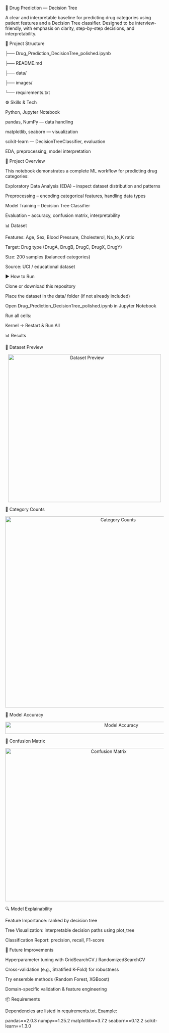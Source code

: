 💊 Drug Prediction — Decision Tree

A clear and interpretable baseline for predicting drug categories using patient features and a Decision Tree classifier. Designed to be interview-friendly, with emphasis on clarity, step-by-step decisions, and interpretability.

📂 Project Structure
<p align="left">├── Drug_Prediction_DecisionTree_polished.ipynb <p align="center">
<p align="left">├── README.md <p align="left"> 
<p align="left">├── data/ <p align="left">                                       
<p align="left">├── images/ <p align="left">                                  
<p align="left">└── requirements.txt <p align="left">                           

⚙️ Skills & Tech

Python, Jupyter Notebook

pandas, NumPy — data handling

matplotlib, seaborn — visualization

scikit-learn — DecisionTreeClassifier, evaluation

EDA, preprocessing, model interpretation

📝 Project Overview

This notebook demonstrates a complete ML workflow for predicting drug categories:

Exploratory Data Analysis (EDA) – inspect dataset distribution and patterns

Preprocessing – encoding categorical features, handling data types

Model Training – Decision Tree Classifier

Evaluation – accuracy, confusion matrix, interpretability

📊 Dataset

Features: Age, Sex, Blood Pressure, Cholesterol, Na_to_K ratio

Target: Drug type (DrugA, DrugB, DrugC, DrugX, DrugY)

Size: 200 samples (balanced categories)

Source: UCI / educational dataset

▶️ How to Run

Clone or download this repository

Place the dataset in the data/ folder (if not already included)

Open Drug_Prediction_DecisionTree_polished.ipynb in Jupyter Notebook

Run all cells:

Kernel → Restart & Run All

📊 Results

🔹 Dataset Preview

<p align="center"> <img width="486" height="468" src="images/dataset_preview.png" alt="Dataset Preview"/> </p>

🔹 Category Counts

<p align="center"> <img width="702" height="605" src="images/category_counts.png" alt="Category Counts"/> </p>

🔹 Model Accuracy

<p align="center"> <img width="722" height="38" src="images/model_accuracy.png" alt="Model Accuracy"/> </p>

🔹 Confusion Matrix

<p align="center"> <img width="642" height="485" src="images/confusion_matrix.png" alt="Confusion Matrix"/> </p>
🔍 Model Explainability

Feature Importance: ranked by decision tree

Tree Visualization: interpretable decision paths using plot_tree

Classification Report: precision, recall, F1-score

🚀 Future Improvements

Hyperparameter tuning with GridSearchCV / RandomizedSearchCV

Cross-validation (e.g., Stratified K-Fold) for robustness

Try ensemble methods (Random Forest, XGBoost)

Domain-specific validation & feature engineering

📦 Requirements

Dependencies are listed in requirements.txt. Example:

pandas==2.0.3
numpy==1.25.2
matplotlib==3.7.2
seaborn==0.12.2
scikit-learn==1.3.0
